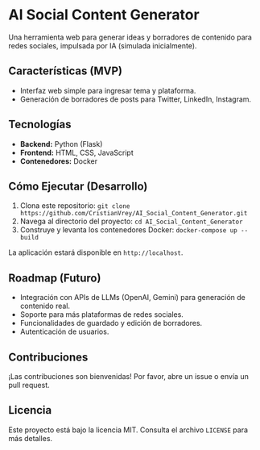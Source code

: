 # AI Social Content Generator

Una herramienta web para generar ideas y borradores de contenido para redes sociales, impulsada por IA (simulada inicialmente).

## Características (MVP)

- Interfaz web simple para ingresar tema y plataforma.
- Generación de borradores de posts para Twitter, LinkedIn, Instagram.

## Tecnologías

- **Backend:** Python (Flask)
- **Frontend:** HTML, CSS, JavaScript
- **Contenedores:** Docker

## Cómo Ejecutar (Desarrollo)

1.  Clona este repositorio:
    `git clone https://github.com/CristianVrey/AI_Social_Content_Generator.git`
2.  Navega al directorio del proyecto:
    `cd AI_Social_Content_Generator`
3.  Construye y levanta los contenedores Docker:
    `docker-compose up --build`

La aplicación estará disponible en `http://localhost`.

## Roadmap (Futuro)

- Integración con APIs de LLMs (OpenAI, Gemini) para generación de contenido real.
- Soporte para más plataformas de redes sociales.
- Funcionalidades de guardado y edición de borradores.
- Autenticación de usuarios.

## Contribuciones

¡Las contribuciones son bienvenidas! Por favor, abre un issue o envía un pull request.

## Licencia

Este proyecto está bajo la licencia MIT. Consulta el archivo `LICENSE` para más detalles.
